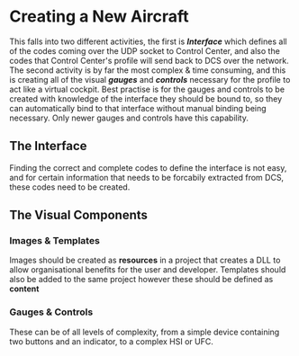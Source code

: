 # Creating a New Aircraft
This falls into two different activities, the first is ***Interface*** which defines all of the codes coming over the UDP socket to Control Center, and also the codes that Control Center's profile will send back to DCS over the network.  The second activity is by far the most complex & time consuming, and this is creating all of the visual ***gauges*** and ***controls*** necessary for the profile to act like a virtual cockpit. 
Best practise is for the gauges and controls to be created with knowledge of the interface they should be bound to, so they can automatically bind to that interface without manual binding being necessary.  Only newer gauges and controls have this capability.
## The Interface
Finding the correct and complete codes to define the interface is not easy, and for certain information that needs to be forcabily extracted from DCS, these codes need to be created.
## The Visual Components
### Images & Templates
Images should be created as **resources** in a project that creates a DLL to allow organisational benefits for the user and developer.  Templates should also be added to the same project however these should be defined as **content** 
### Gauges & Controls
These can be of all levels of complexity, from a simple device containing two buttons and an indicator, to a complex HSI or UFC.
